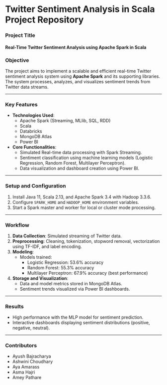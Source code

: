 # Twitter Sentiment Analysis in Scala Project Repository


### **Project Title**  
#### Real-Time Twitter Sentiment Analysis using Apache Spark in Scala

### **Objective**  
The project aims to implement a scalable and efficient real-time Twitter sentiment analysis system using **Apache Spark** and its supporting libraries. The system processes, analyzes, and visualizes sentiment trends from Twitter data streams.

---

### **Key Features**
- **Technologies Used**:  
  - Apache Spark (Streaming, MLlib, SQL, RDD)  
  - Scala
  - Databricks
  - MongoDB Atlas  
  - Power BI  
- **Core Functionalities**:  
  - Simulated Real-time data processing with Spark Streaming.  
  - Sentiment classification using machine learning models (Logistic Regression, Random Forest, Multilayer Perceptron).  
  - Data visualization and dashboard creation using Power BI.  

---

### **Setup and Configuration**  
1. Install Java 11, Scala 2.13, and Apache Spark 3.4 with Hadoop 3.3.6.  
2. Configure `SPARK_HOME` and `HADOOP_HOME` environment variables.  
3. Start a Spark master and worker for local or cluster mode processing.

---

### **Workflow**  
1. **Data Collection**: Simulated streaming of Twitter data.  
2. **Preprocessing**: Cleaning, tokenization, stopword removal, vectorization using TF-IDF, and label encoding.  
3. **Modeling**:  
   - Models trained:  
     - Logistic Regression: 53.6% accuracy  
     - Random Forest: 55.3% accuracy  
     - Multilayer Perceptron: 67.9% accuracy (best performance)  
4. **Storage and Visualization**:  
   - Data and model metrics stored in MongoDB Atlas.  
   - Sentiment trends visualized via Power BI dashboards.

---

### **Results**
- High performance with the MLP model for sentiment prediction.  
- Interactive dashboards displaying sentiment distributions (positive, negative, neutral).  

---

### **Contributors**  
- Ayush Bajracharya  
- Ashwini Choudhary  
- Aya Amarass  
- Asma Hajri  
- Amey Pathare  
